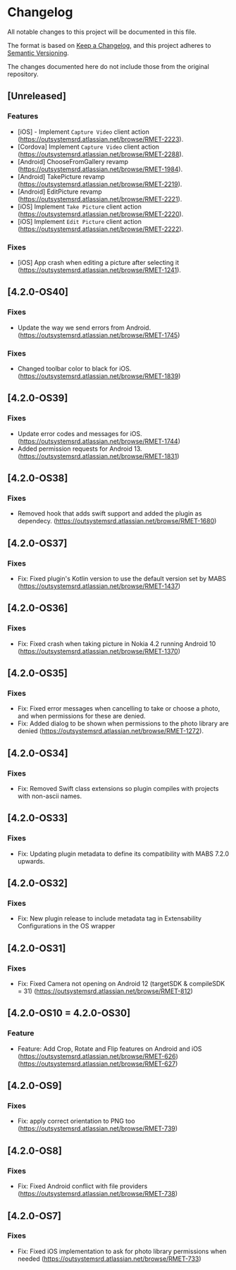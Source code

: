 # Changelog
All notable changes to this project will be documented in this file.

The format is based on [Keep a Changelog](https://keepachangelog.com/en/1.0.0/),
and this project adheres to [Semantic Versioning](https://semver.org/spec/v2.0.0.html).

The changes documented here do not include those from the original repository.

## [Unreleased]

### Features
- [iOS] - Implement `Capture Video` client action (https://outsystemsrd.atlassian.net/browse/RMET-2223).
- [Cordova] Implement `Capture Video` client action (https://outsystemsrd.atlassian.net/browse/RMET-2288).
- [Android] ChooseFromGallery revamp (https://outsystemsrd.atlassian.net/browse/RMET-1984).
- [Android] TakePicture revamp (https://outsystemsrd.atlassian.net/browse/RMET-2219).
- [Android] EditPicture revamp (https://outsystemsrd.atlassian.net/browse/RMET-2221).
- [iOS] Implement `Take Picture` client action (https://outsystemsrd.atlassian.net/browse/RMET-2220).
- [iOS] Implement `Edit Picture` client action (https://outsystemsrd.atlassian.net/browse/RMET-2222).

### Fixes
- [iOS] App crash when editing a picture after selecting it (https://outsystemsrd.atlassian.net/browse/RMET-1241).

## [4.2.0-OS40]
### Fixes
- Update the way we send errors from Android. (https://outsystemsrd.atlassian.net/browse/RMET-1745)
### Fixes
- Changed toolbar color to black for iOS. (https://outsystemsrd.atlassian.net/browse/RMET-1839)

## [4.2.0-OS39]
### Fixes
- Update error codes and messages for iOS. (https://outsystemsrd.atlassian.net/browse/RMET-1744)
- Added permission requests for Android 13. (https://outsystemsrd.atlassian.net/browse/RMET-1831)

## [4.2.0-OS38]
### Fixes
- Removed hook that adds swift support and added the plugin as dependecy. (https://outsystemsrd.atlassian.net/browse/RMET-1680)

## [4.2.0-OS37]

### Fixes
- Fix: Fixed plugin's Kotlin version to use the default version set by MABS (https://outsystemsrd.atlassian.net/browse/RMET-1437)

## [4.2.0-OS36]

### Fixes
- Fix: Fixed crash when taking picture in Nokia 4.2 running Android 10 (https://outsystemsrd.atlassian.net/browse/RMET-1370)

## [4.2.0-OS35]

### Fixes
- Fix: Fixed error messages when cancelling to take or choose a photo, and when permissions for these are denied.
- Fix: Added dialog to be shown when permissions to the photo library are denied (https://outsystemsrd.atlassian.net/browse/RMET-1272).

## [4.2.0-OS34]
### Fixes
- Fix: Removed Swift class extensions so plugin compiles with projects with non-ascii names.

## [4.2.0-OS33]
### Fixes
- Fix: Updating plugin metadata to define its compatibility with MABS 7.2.0 upwards.

## [4.2.0-OS32]
### Fixes
- Fix: New plugin release to include metadata tag in Extensability Configurations in the OS wrapper

## [4.2.0-OS31]
### Fixes
- Fix: Fixed Camera not opening on Android 12 (targetSDK & compileSDK = 31) (https://outsystemsrd.atlassian.net/browse/RMET-812)

## [4.2.0-OS10 = 4.2.0-OS30]
### Feature
- Feature: Add Crop, Rotate and Flip features on Android and iOS (https://outsystemsrd.atlassian.net/browse/RMET-626)(https://outsystemsrd.atlassian.net/browse/RMET-627)

## [4.2.0-OS9]
### Fixes
- Fix: apply correct orientation to PNG too (https://outsystemsrd.atlassian.net/browse/RMET-739)

## [4.2.0-OS8]
### Fixes
- Fix: Fixed Android conflict with file providers (https://outsystemsrd.atlassian.net/browse/RMET-738)

## [4.2.0-OS7]
### Fixes
- Fix: Fixed iOS implementation to ask for photo library permissions when needed (https://outsystemsrd.atlassian.net/browse/RMET-733)
